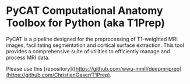 # PyCAT Computational Anatomy Toolbox for Python (aka T1Prep)
PyCAT is a pipeline designed for the preprocessing of T1-weighted MRI images, facilitating segmentation and cortical surface extraction. This tool provides a comprehensive suite of utilities to efficiently manage and process MRI data.

Please use this [repository]([https://github.com/wwu-mmll/deepmriprep](https://github.com/ChristianGaser/T1Prep).
